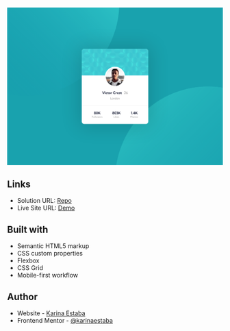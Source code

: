 ![Screenshot](./screenshot.png)

## Links

- Solution URL: [Repo](https://github.com/karinaestaba/profile-card.git)
- Live Site URL: [Demo](https://karinaestaba.github.io/profile-card)

## Built with

- Semantic HTML5 markup
- CSS custom properties
- Flexbox
- CSS Grid
- Mobile-first workflow

## Author

- Website - [Karina Estaba](https://karina-estaba.gitlab.io/directorio-repositorios/)             
- Frontend Mentor - [@karinaestaba](https://www.frontendmentor.io/profile/karinaestaba)